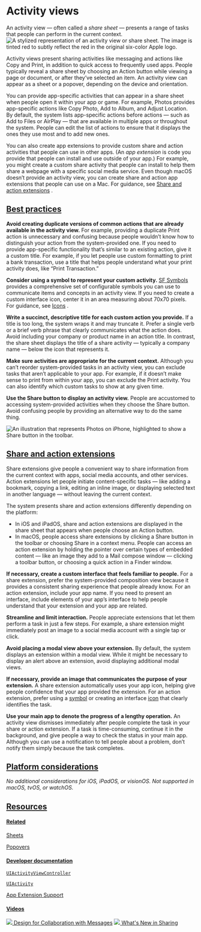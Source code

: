 Activity views
==============

An activity view — often called a *share sheet* — presents a range of tasks that people can perform in the current context.![A stylized representation of an activity view or share sheet. The image is tinted red to subtly reflect the red in the original six-color Apple logo.](https://docs-assets.developer.apple.com/published/eb6172d738063628d6182ba71f43c791/components-activity-view-intro@2x.png)

Activity views present sharing activities like messaging and actions like Copy and Print, in addition to quick access to frequently used apps. People typically reveal a share sheet by choosing an Action button while viewing a page or document, or after they’ve selected an item. An activity view can appear as a sheet or a popover, depending on the device and orientation.

You can provide app-specific activities that can appear in a share sheet when people open it within your app or game. For example, Photos provides app-specific actions like Copy Photo, Add to Album, and Adjust Location. By default, the system lists app-specific actions before actions — such as Add to Files or AirPlay — that are available in multiple apps or throughout the system. People can edit the list of actions to ensure that it displays the ones they use most and to add new ones.

You can also create app extensions to provide custom share and action activities that people can use in other apps. (An *app extension* is code you provide that people can install and use outside of your app.) For example, you might create a custom share activity that people can install to help them share a webpage with a specific social media service. Even though macOS doesn’t provide an activity view, you can create share and action app extensions that people can use on a Mac. For guidance, see [Share and action extensions](/design/human-interface-guidelines/activity-views#Share-and-action-extensions)
.

[Best practices](/design/human-interface-guidelines/activity-views#Best-practices)
----------------------------------------------------------------------------------

**Avoid creating duplicate versions of common actions that are already available in the activity view.** For example, providing a duplicate Print action is unnecessary and confusing because people wouldn’t know how to distinguish your action from the system-provided one. If you need to provide app-specific functionality that’s similar to an existing action, give it a custom title. For example, if you let people use custom formatting to print a bank transaction, use a title that helps people understand what your print activity does, like “Print Transaction.”

**Consider using a symbol to represent your custom activity.** [SF Symbols](/design/human-interface-guidelines/sf-symbols)
 provides a comprehensive set of configurable symbols you can use to communicate items and concepts in an activity view. If you need to create a custom interface icon, center it in an area measuring about 70x70 pixels. For guidance, see [Icons](/design/human-interface-guidelines/icons)
.

**Write a succinct, descriptive title for each custom action you provide.** If a title is too long, the system wraps it and may truncate it. Prefer a single verb or a brief verb phrase that clearly communicates what the action does. Avoid including your company or product name in an action title. In contrast, the share sheet displays the title of a share activity — typically a company name — below the icon that represents it.

**Make sure activities are appropriate for the current context.** Although you can’t reorder system-provided tasks in an activity view, you can exclude tasks that aren’t applicable to your app. For example, if it doesn’t make sense to print from within your app, you can exclude the Print activity. You can also identify which custom tasks to show at any given time.

**Use the Share button to display an activity view.** People are accustomed to accessing system-provided activities when they choose the Share button. Avoid confusing people by providing an alternative way to do the same thing.

![An illustration that represents Photos on iPhone, highlighted to show a Share button in the toolbar.](https://docs-assets.developer.apple.com/published/1eadd0468ac472d2e3aefe0f50af8b67/share-button@2x.png)

[Share and action extensions](/design/human-interface-guidelines/activity-views#Share-and-action-extensions)
------------------------------------------------------------------------------------------------------------

Share extensions give people a convenient way to share information from the current context with apps, social media accounts, and other services. Action extensions let people initiate content-specific tasks — like adding a bookmark, copying a link, editing an inline image, or displaying selected text in another language — without leaving the current context.

The system presents share and action extensions differently depending on the platform:

* In iOS and iPadOS, share and action extensions are displayed in the share sheet that appears when people choose an Action button.
* In macOS, people access share extensions by clicking a Share button in the toolbar or choosing Share in a context menu. People can access an action extension by holding the pointer over certain types of embedded content — like an image they add to a Mail compose window — clicking a toolbar button, or choosing a quick action in a Finder window.

**If necessary, create a custom interface that feels familiar to people.** For a share extension, prefer the system-provided composition view because it provides a consistent sharing experience that people already know. For an action extension, include your app name. If you need to present an interface, include elements of your app’s interface to help people understand that your extension and your app are related.

**Streamline and limit interaction.** People appreciate extensions that let them perform a task in just a few steps. For example, a share extension might immediately post an image to a social media account with a single tap or click.

**Avoid placing a modal view above your extension.** By default, the system displays an extension within a modal view. While it might be necessary to display an alert above an extension, avoid displaying additional modal views.

**If necessary, provide an image that communicates the purpose of your extension.** A share extension automatically uses your app icon, helping give people confidence that your app provided the extension. For an action extension, prefer using a [symbol](https://developer.apple.com/design/human-interface-guidelines/sf-symbols)
 or creating an interface [icon](https://developer.apple.com/design/human-interface-guidelines/icons)
 that clearly identifies the task.

**Use your main app to denote the progress of a lengthy operation.** An activity view dismisses immediately after people complete the task in your share or action extension. If a task is time-consuming, continue it in the background, and give people a way to check the status in your main app. Although you can use a notification to tell people about a problem, don’t notify them simply because the task completes.

[Platform considerations](/design/human-interface-guidelines/activity-views#Platform-considerations)
----------------------------------------------------------------------------------------------------

*No additional considerations for iOS, iPadOS, or visionOS. Not supported in macOS, tvOS, or watchOS.*

[Resources](/design/human-interface-guidelines/activity-views#Resources)
------------------------------------------------------------------------

#### [Related](/design/human-interface-guidelines/activity-views#Related)

[Sheets](/design/human-interface-guidelines/sheets)


[Popovers](/design/human-interface-guidelines/popovers)


#### [Developer documentation](/design/human-interface-guidelines/activity-views#Developer-documentation)

[`UIActivityViewController`](/documentation/uikit/uiactivityviewcontroller)


[`UIActivity`](/documentation/uikit/uiactivity)


[App Extension Support](/documentation/foundation/app_extension_support)


#### [Videos](/design/human-interface-guidelines/activity-views#Videos)

[![](https://devimages-cdn.apple.com/wwdc-services/images/124/74342B30-92E9-48F3-B0F2-6E42C8FD9391/6506_wide_250x141_1x.jpg) Design for Collaboration with Messages](https://developer.apple.com/videos/play/wwdc2022/10015) 
[![](https://devimages-cdn.apple.com/wwdc-services/images/8/10E2FE92-AA84-42C2-B1B1-5C59B0BFC0DF/3316_wide_250x141_1x.jpg) What's New in Sharing](https://developer.apple.com/videos/play/tech-talks/210) 
